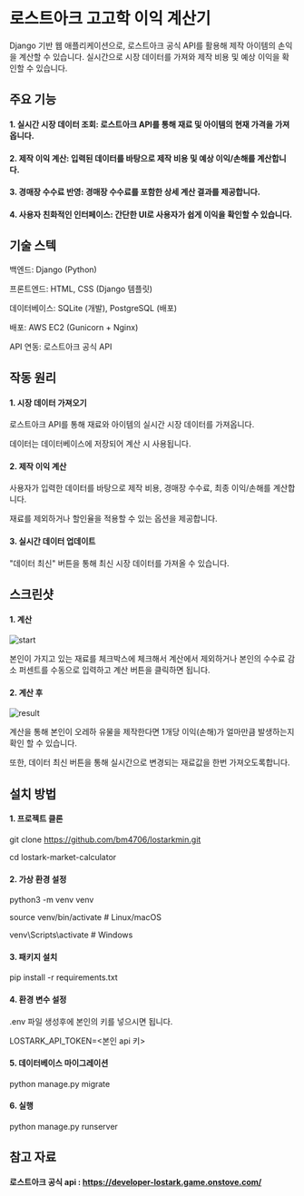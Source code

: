 # 로스트아크 고고학 이익 계산기

Django 기반 웹 애플리케이션으로, 로스트아크 공식 API를 활용해 제작 아이템의 손익을 계산할 수 있습니다. 실시간으로 시장 데이터를 가져와 제작 비용 및 예상 이익을 확인할 수 있습니다.

## 주요 기능

#### 1. 실시간 시장 데이터 조회: 로스트아크 API를 통해 재료 및 아이템의 현재 가격을 가져옵니다.

#### 2. 제작 이익 계산: 입력된 데이터를 바탕으로 제작 비용 및 예상 이익/손해를 계산합니다.
   
#### 3. 경매장 수수료 반영: 경매장 수수료를 포함한 상세 계산 결과를 제공합니다.
   
#### 4. 사용자 친화적인 인터페이스: 간단한 UI로 사용자가 쉽게 이익을 확인할 수 있습니다.

## 기술 스텍

백엔드: Django (Python)

프론트엔드: HTML, CSS (Django 템플릿)

데이터베이스: SQLite (개발), PostgreSQL (배포)

배포: AWS EC2 (Gunicorn + Nginx)

API 연동: 로스트아크 공식 API

## 작동 원리

#### 1. 시장 데이터 가져오기

로스트아크 API를 통해 재료와 아이템의 실시간 시장 데이터를 가져옵니다.

데이터는 데이터베이스에 저장되어 계산 시 사용됩니다.

#### 2. 제작 이익 계산

사용자가 입력한 데이터를 바탕으로 제작 비용, 경매장 수수료, 최종 이익/손해를 계산합니다.

재료를 제외하거나 할인율을 적용할 수 있는 옵션을 제공합니다.

#### 3. 실시간 데이터 업데이트

"데이터 최신" 버튼을 통해 최신 시장 데이터를 가져올 수 있습니다.


## 스크린샷

#### 1. 계산 
![start](https://github.com/user-attachments/assets/7a54cc1e-2528-4d6a-a860-d078112d933d)

본인이 가지고 있는 재료를 체크박스에 체크해서 계산에서 제외하거나 본인의 수수료 감소 퍼센트를 수동으로 입력하고 계산 버튼을 클릭하면 됩니다.

#### 2. 계산 후
![result](https://github.com/user-attachments/assets/817fd794-fc19-4082-9d0b-635fc77b6729)

계산을 통해 본인이 오레하 유물을 제작한다면 1개당 이익(손해)가 얼마만큼 발생하는지 확인 할 수 있습니다.

또한, 데이터 최신 버튼을 통해 실시간으로 변경되는 재료값을 한번 가져오도록합니다.


## 설치 방법

#### 1. 프로젝트 클론
git clone https://github.com/bm4706/lostarkmin.git

cd lostark-market-calculator


#### 2. 가상 환경 설정

python3 -m venv venv

source venv/bin/activate  # Linux/macOS

venv\Scripts\activate     # Windows


#### 3. 패키지 설치

pip install -r requirements.txt


#### 4. 환경 변수 설정

.env 파일 생성후에 본인의 키를 넣으시면 됩니다.

LOSTARK_API_TOKEN=<본인 api 키>


#### 5. 데이터베이스 마이그레이션

python manage.py migrate


#### 6. 실행

python manage.py runserver


## 참고 자료

#### 로스트아크 공식 api : https://developer-lostark.game.onstove.com/

